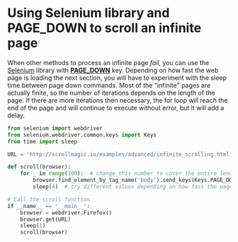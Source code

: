 # Using Selenium library and PAGE_DOWN to scroll an infinite page
When other methods to process an infinite page *fail*, you can use the <a href="https://selenium-python.readthedocs.io/">Selenium</a> library with <a href="https://selenium-python.readthedocs.io/api.html?highlight=PAGE_DOWN#module-selenium.webdriver.common.keys"><b>PAGE_DOWN</b></a> key. 
Depending on how fast the web page is loading the next section, you will have to experiment with the sleep time between page down commands. Most of the "infinite" pages are actually finite, so the number of iterations depends on the length of the page. If there are more iterations then necessary, the for loop will reach the end of the page and will continue to execute without error, but it will add a delay.


```python
from selenium import webdriver
from selenium.webdriver.common.keys import Keys
from time import sleep

URL = 'http://scrollmagic.io/examples/advanced/infinite_scrolling.html'

def scroll(browser):
    for _ in range(100):  # change this number to cover the entire length of the page
        browser.find_element_by_tag_name('body').send_keys(Keys.PAGE_DOWN)
        sleep(4)  # try different values depending on how fast the page is loading

# Call the scroll function
if __name__ == '__main__':
    browser = webdriver.Firefox()
    browser.get(URL)
    sleep(1)
    scroll(browser)
    
```
